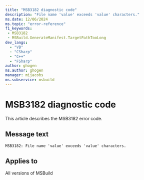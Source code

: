 ```yaml
---
title: "MSB3182 diagnostic code"
description: "File name 'value' exceeds 'value' characters."
ms.date: 12/06/2024
ms.topic: "error-reference"
f1_keywords:
 - MSB3182
 - MSBuild.GenerateManifest.TargetPathTooLong
dev_langs:
  - "VB"
  - "CSharp"
  - "C++"
  - "FSharp"
author: ghogen
ms.author: ghogen
manager: mijacobs
ms.subservice: msbuild
---
```


# MSB3182 diagnostic code

<!-- :::ErrorDefinitionDescription::: -->
<!-- :::editable-content name="introDescription"::: -->
This article describes the MSB3182 error code.
<!-- :::editable-content-end::: -->

## Message text

`MSB3182: File name 'value' exceeds 'value' characters.`

<!-- :::editable-content name="postOutputDescription"::: -->
<!--
{StrBegin="MSB3182: "}
-->
<!-- :::editable-content-end::: -->
<!-- :::ErrorDefinitionDescription-end::: -->

## Applies to

All versions of MSBuild
